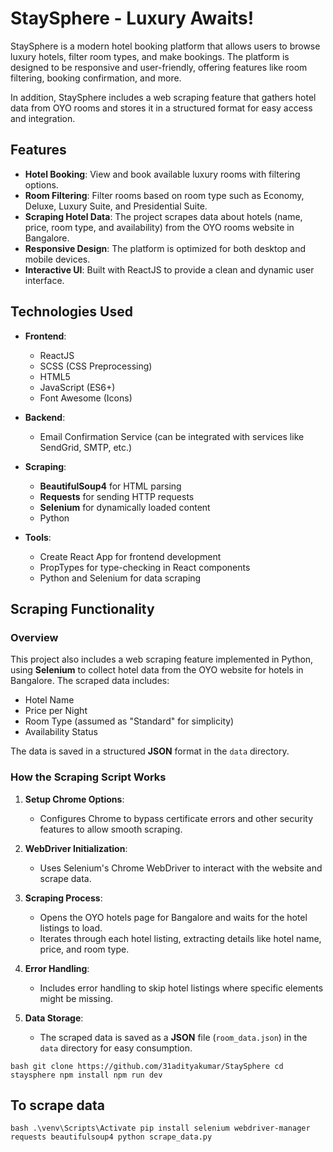 # StaySphere - Luxury Awaits!

StaySphere is a modern hotel booking platform that allows users to browse luxury hotels, filter room types, and make bookings. The platform is designed to be responsive and user-friendly, offering features like room filtering, booking confirmation, and more.

In addition, StaySphere includes a web scraping feature that gathers hotel data from OYO rooms and stores it in a structured format for easy access and integration.

## Features

- **Hotel Booking**: View and book available luxury rooms with filtering options.
- **Room Filtering**: Filter rooms based on room type such as Economy, Deluxe, Luxury Suite, and Presidential Suite.
- **Scraping Hotel Data**: The project scrapes data about hotels (name, price, room type, and availability) from the OYO rooms website in Bangalore.
- **Responsive Design**: The platform is optimized for both desktop and mobile devices.
- **Interactive UI**: Built with ReactJS to provide a clean and dynamic user interface.

## Technologies Used

- **Frontend**:
  - ReactJS
  - SCSS (CSS Preprocessing)
  - HTML5
  - JavaScript (ES6+)
  - Font Awesome (Icons)
  
- **Backend**:
  - Email Confirmation Service (can be integrated with services like SendGrid, SMTP, etc.)

- **Scraping**:
  - **BeautifulSoup4** for HTML parsing
  - **Requests** for sending HTTP requests
  - **Selenium** for dynamically loaded content
  - Python

- **Tools**:
  - Create React App for frontend development
  - PropTypes for type-checking in React components
  - Python and Selenium for data scraping

## Scraping Functionality

### Overview
This project also includes a web scraping feature implemented in Python, using **Selenium** to collect hotel data from the OYO website for hotels in Bangalore. The scraped data includes:

- Hotel Name
- Price per Night
- Room Type (assumed as "Standard" for simplicity)
- Availability Status

The data is saved in a structured **JSON** format in the `data` directory.

### How the Scraping Script Works

1. **Setup Chrome Options**:
   - Configures Chrome to bypass certificate errors and other security features to allow smooth scraping.
   
2. **WebDriver Initialization**:
   - Uses Selenium's Chrome WebDriver to interact with the website and scrape data.
   
3. **Scraping Process**:
   - Opens the OYO hotels page for Bangalore and waits for the hotel listings to load.
   - Iterates through each hotel listing, extracting details like hotel name, price, and room type.
   
4. **Error Handling**:
   - Includes error handling to skip hotel listings where specific elements might be missing.
   
5. **Data Storage**:
   - The scraped data is saved as a **JSON** file (`room_data.json`) in the `data` directory for easy consumption.

``bash
git clone https://github.com/31adityakumar/StaySphere
cd staysphere
npm install
npm run dev
``

## To scrape data
``bash
.\venv\Scripts\Activate
pip install selenium webdriver-manager requests beautifulsoup4
python scrape_data.py
``
